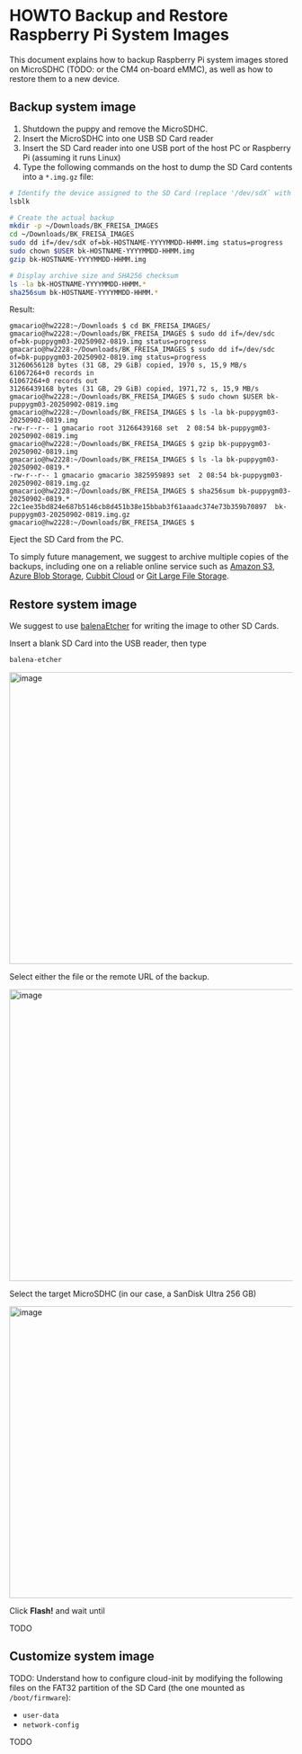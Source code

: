 # HOWTO Backup and Restore Raspberry Pi System Images

This document explains how to backup Raspberry Pi system images stored on MicroSDHC (TODO: or the CM4 on-board eMMC), as well as how to restore them to a new device. 

## Backup system image

<!-- (2025-09-02 08:24 CEST) -->

1. Shutdown the puppy and remove the MicroSDHC.
2. Insert the MicroSDHC into one USB SD Card reader
3. Insert the SD Card reader into one USB port of the host PC or Raspberry Pi (assuming it runs Linux)
4. Type the following commands on the host to dump the SD Card contents into a `*.img.gz` file:

```bash
# Identify the device assigned to the SD Card (replace '/dev/sdX` with the actual device)
lsblk

# Create the actual backup
mkdir -p ~/Downloads/BK_FREISA_IMAGES
cd ~/Downloads/BK_FREISA_IMAGES
sudo dd if=/dev/sdX of=bk-HOSTNAME-YYYYMMDD-HHMM.img status=progress
sudo chown $USER bk-HOSTNAME-YYYYMMDD-HHMM.img
gzip bk-HOSTNAME-YYYYMMDD-HHMM.img

# Display archive size and SHA256 checksum
ls -la bk-HOSTNAME-YYYYMMDD-HHMM.*
sha256sum bk-HOSTNAME-YYYYMMDD-HHMM.*
```

Result:

```text
gmacario@hw2228:~/Downloads $ cd BK_FREISA_IMAGES/
gmacario@hw2228:~/Downloads/BK_FREISA_IMAGES $ sudo dd if=/dev/sdc of=bk-puppygm03-20250902-0819.img status=progress
gmacario@hw2228:~/Downloads/BK_FREISA_IMAGES $ sudo dd if=/dev/sdc of=bk-puppygm03-20250902-0819.img status=progress
31260656128 bytes (31 GB, 29 GiB) copied, 1970 s, 15,9 MB/s
61067264+0 records in
61067264+0 records out
31266439168 bytes (31 GB, 29 GiB) copied, 1971,72 s, 15,9 MB/s
gmacario@hw2228:~/Downloads/BK_FREISA_IMAGES $ sudo chown $USER bk-puppygm03-20250902-0819.img 
gmacario@hw2228:~/Downloads/BK_FREISA_IMAGES $ ls -la bk-puppygm03-20250902-0819.img 
-rw-r--r-- 1 gmacario root 31266439168 set  2 08:54 bk-puppygm03-20250902-0819.img
gmacario@hw2228:~/Downloads/BK_FREISA_IMAGES $ gzip bk-puppygm03-20250902-0819.img
gmacario@hw2228:~/Downloads/BK_FREISA_IMAGES $ ls -la bk-puppygm03-20250902-0819.*
-rw-r--r-- 1 gmacario gmacario 3825959893 set  2 08:54 bk-puppygm03-20250902-0819.img.gz
gmacario@hw2228:~/Downloads/BK_FREISA_IMAGES $ sha256sum bk-puppygm03-20250902-0819.*
22c1ee35bd824e687b5146cb8d451b38e15bbab3f61aaadc374e73b359b70897  bk-puppygm03-20250902-0819.img.gz
gmacario@hw2228:~/Downloads/BK_FREISA_IMAGES $
```

Eject the SD Card from the PC.

To simply future management, we suggest to archive multiple copies of the backups, including one on a reliable online service such as [Amazon S3](https://aws.amazon.com/s3), [Azure Blob Storage](https://azure.microsoft.com/en-us/products/storage/blobs), [Cubbit Cloud](https://www.cubbit.io) or [Git Large File Storage](https://git-lfs.com/).

## Restore system image

We suggest to use [balenaEtcher](https://etcher.balena.io/) for writing the image to other SD Cards.

Insert a blank SD Card into the USB reader, then type

```bash
balena-etcher
```

<img width="802" height="519" alt="image" src="https://gist.github.com/user-attachments/assets/5aad6372-602c-4a46-8b2c-a27d949b7aad" />

Select either the file or the remote URL of the backup.

<img width="802" height="519" alt="image" src="https://gist.github.com/user-attachments/assets/9f133ef3-3e5f-45a3-9810-9cd07d1a2c94" />

Select the target MicroSDHC (in our case, a SanDisk Ultra 256 GB)

<img width="802" height="519" alt="image" src="https://gist.github.com/user-attachments/assets/62734b25-f0c7-4494-b994-7478682b32e9" />

Click **Flash!** and wait until

TODO

## Customize system image

TODO: Understand how to configure cloud-init by modifying the following files on the FAT32 partition of the SD Card (the one mounted as `/boot/firmware`):

- `user-data`
- `network-config`

TODO

<!-- EOF -->
